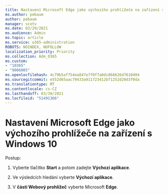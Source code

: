 ```yaml
---
title: Nastavení Microsoft Edge jako výchozího prohlížeče na zařízení s Windows 10
ms.author: pebaum
author: pebaum
manager: scotv
ms.date: 03/29/2021
ms.audience: Admin
ms.topic: article
ms.service: o365-administration
ROBOTS: NOINDEX, NOFOLLOW
localization_priority: Priority
ms.collection: Adm_O365
ms.custom:
- "10365"
- "9006005"
ms.openlocfilehash: 4c79b5af754ea847e7f0f7a0dc866626d7610404
ms.sourcegitcommit: e552d65aac79433a911723412bf1252d20d3f0da
ms.translationtype: MT
ms.contentlocale: cs-CZ
ms.lasthandoff: 03/30/2021
ms.locfileid: "51491366"
---
```

# <a name="set-microsoft-edge-as-the-default-browser-on-a-windows-10-device"></a>Nastavení Microsoft Edge jako výchozího prohlížeče na zařízení s Windows 10

Postup:

1. Vyberte tlačítko **Start** a potom zadejte **Výchozí aplikace**.

1. Ve výsledcích hledání vyberte **Výchozí aplikace**.

1. V **části Webový prohlížeč** vyberte Microsoft **Edge**.
